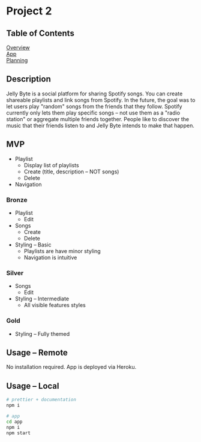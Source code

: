 # Project 2

## Table of Contents

[Overview](README.md)  
[App](app/README.md)  
[Planning](planning/README.md)

## Description

Jelly Byte is a social platform for sharing Spotify songs. You can create shareable playlists and link songs from Spotify. In the future, the goal was to let users play "random" songs from the friends that they follow. Spotify currently only lets them play specific songs &ndash; not use them as a "radio station" or aggregate multiple friends together. People like to discover the music that their friends listen to and Jelly Byte intends to make that happen.

## MVP

* Playlist
  * Display list of playlists
  * Create (title, description &ndash; NOT songs)
  * Delete
* Navigation

### Bronze

* Playlist
  * Edit
* Songs
  * Create
  * Delete
* Styling &ndash; Basic
  * Playlists are have minor styling
  * Navigation is intuitive

### Silver

* Songs
  * Edit
* Styling &ndash; Intermediate
  * All visible features styles

### Gold

* Styling &ndash; Fully themed

## Usage &ndash; Remote

No installation required. App is deployed via Heroku.

## Usage &ndash; Local

```bash
# prettier + documentation
npm i

# app
cd app
npm i
npm start
```
